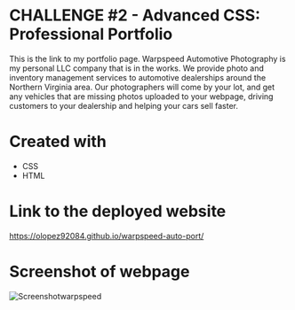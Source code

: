 # CHALLENGE #2 - Advanced CSS: Professional Portfolio

This is the link to my portfolio page. Warpspeed Automotive Photography is my personal LLC company that is in the works. 
We provide photo and inventory management services to automotive dealerships around the Northern Virginia area. Our photographers will come by your lot, and get any vehicles that are missing photos uploaded to your webpage, driving customers to your dealership and helping your cars sell faster. 

# Created with
- CSS
- HTML

# Link to the deployed website

https://olopez92084.github.io/warpspeed-auto-port/

# Screenshot of webpage

![Screenshotwarpspeed](https://user-images.githubusercontent.com/94086814/155066474-110fe9cf-8a37-4329-adb2-8af9ad663576.jpg)

